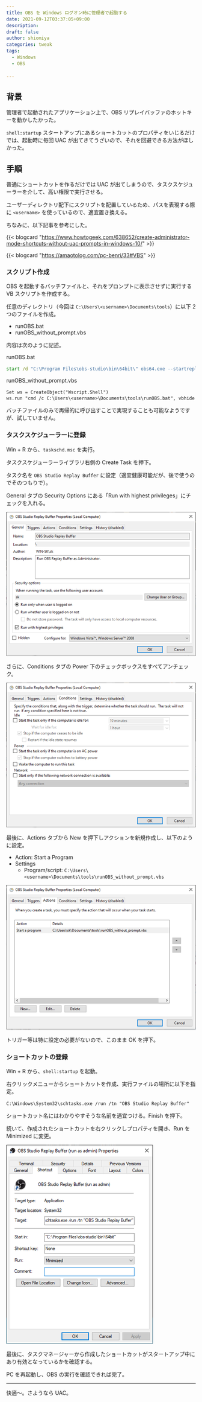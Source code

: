 ```yaml
---
title: OBS を Windows ログオン時に管理者で起動する
date: 2021-09-12T03:37:05+09:00
description:
draft: false
author: shiomiya
categories: tweak
tags:
  - Windows
  - OBS

---
```


## 背景

管理者で起動されたアプリケーション上で、OBS リプレイバッファのホットキーを動かしたかった。

`shell:startup` スタートアップにあるショートカットのプロパティをいじるだけでは、起動時に毎回 UAC が出てきてうざいので、それを回避できる方法がほしかった。

## 手順

普通にショートカットを作るだけでは UAC が出てしまうので、タスクスケジューラーを介して、高い権限で実行させる。

ユーザーディレクトリ配下にスクリプトを配置しているため、パスを表現する際に `<username>` を使っているので、適宜置き換える。

ちなみに、以下記事を参考にした。

{{< blogcard "https://www.howtogeek.com/638652/create-administrator-mode-shortcuts-without-uac-prompts-in-windows-10/" >}}

{{< blogcard "https://amaotolog.com/pc-benri/33#VBS" >}}

### スクリプト作成

OBS を起動するバッチファイルと、それをプロンプトに表示させずに実行する VB スクリプトを作成する。

任意のディレクトリ（今回は `C:\Users\<username>\Documents\tools`）に以下 2 つのファイルを作成。

- runOBS.bat
- runOBS_without_prompt.vbs

内容は次のように記述。

runOBS.bat

```bat
start /d "C:\Program Files\obs-studio\bin\64bit\" obs64.exe --startreplaybuffer --minimize-to-tray --collection "default" --profile "default" --scene "replay"
```

runOBS_without_prompt.vbs

```vbs
Set ws = CreateObject("Wscript.Shell")
ws.run "cmd /c C:\Users\<username>\Documents\tools\runOBS.bat", vbhide
```

バッチファイルのみで再帰的に呼び出すことで実現することも可能なようですが、試していません。

### タスクスケジューラーに登録

Win + R から、`taskschd.msc` を実行。

タスクスケジューラーライブラリ右側の Create Task を押下。

タスク名を `OBS Studio Replay Buffer` に設定（適宜健康可能だが、後で使うのでそのつもりで）。

General タブの Security Options にある「Run with highest privileges」にチェックを入れる。

![](2021-09-12-04-07-21.png)

さらに、Conditions タブの Power 下のチェックボックスをすべてアンチェック。

![](2021-09-12-04-09-34.png)

最後に、Actions タブから New を押下しアクションを新規作成し、以下のように設定。

- Action: Start a Program
- Settings
  - Program/script: `C:\Users\<username>\Documents\tools\runOBS_without_prompt.vbs`

![](2021-09-12-04-32-22.png)

トリガー等は特に設定の必要がないので、このまま OK を押下。

### ショートカットの登録

Win + R から、`shell:startup` を起動。

右クリックメニューからショートカットを作成、実行ファイルの場所に以下を指定。

```
C:\Windows\System32\schtasks.exe /run /tn "OBS Studio Replay Buffer"
```

ショートカット名にはわかりやすそうな名前を適宜つける。Finish を押下。

続いて、作成されたショートカットを右クリックしプロパティを開き、Run を Minimized に変更。

![](2021-09-12-04-24-52.png)

最後に、タスクマネージャーから作成したショートカットがスタートアップ中にあり有効となっているかを確認する。

PC を再起動し、OBS の実行を確認できれば完了。

---

快適～。さようなら UAC。